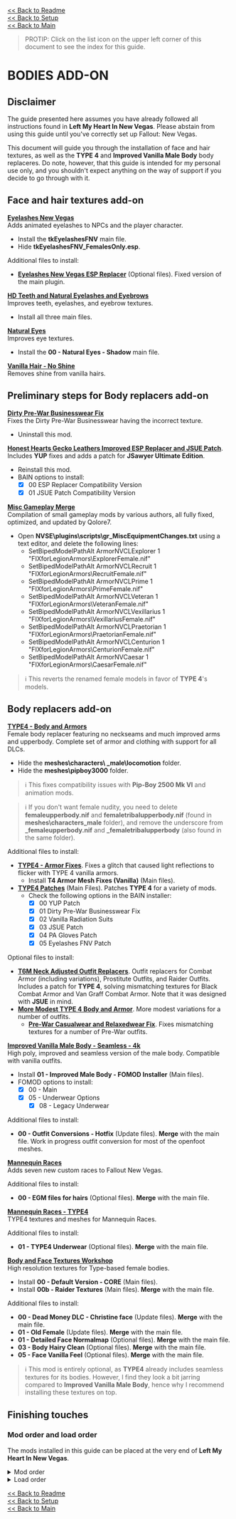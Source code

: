 [<< Back to Readme](https://github.com/Sigourn/newvegas-sharp/blob/main/README.md)  
[<< Back to Setup](https://github.com/Sigourn/newvegas-sharp/blob/main/setup.md)  
[<< Back to Main](https://github.com/Sigourn/iheartnewvegas/blob/main/main.md)

> PROTIP: Click on the list icon on the upper left corner of this document to see the index for this guide.

# BODIES ADD-ON

## Disclaimer

The guide presented here assumes you have already followed all instructions found in **Left My Heart In New Vegas**. Please abstain from using this guide until you've correctly set up Fallout: New Vegas.

This document will guide you through the installation of face and hair textures, as well as the **TYPE 4** and **Improved Vanilla Male Body** body replaceres. Do note, however, that this guide is intended for my personal use only, and you shouldn't expect anything on the way of support if you decide to go through with it.

## Face and hair textures add-on

[**Eyelashes New Vegas**](https://www.nexusmods.com/newvegas/mods/34790)  
Adds animated eyelashes to NPCs and the player character.
- Install the **tkEyelashesFNV** main file.
- Hide **tkEyelashesFNV_FemalesOnly.esp**.

Additional files to install:
- [**Eyelashes New Vegas ESP Replacer**](https://www.nexusmods.com/newvegas/mods/74893) (Optional files). Fixed version of the main plugin.

[**HD Teeth and Natural Eyelashes and Eyebrows**](https://www.nexusmods.com/newvegas/mods/53695)  
Improves teeth, eyelashes, and eyebrow textures.
- Install all three main files.

[**Natural Eyes**](https://www.nexusmods.com/newvegas/mods/62811)  
Improves eye textures.
- Install the **00 - Natural Eyes - Shadow** main file.

[**Vanilla Hair - No Shine**](https://www.nexusmods.com/newvegas/mods/50285)  
Removes shine from vanilla hairs.

## Preliminary steps for Body replacers add-on

[**Dirty Pre-War Businesswear Fix**](https://github.com/Sigourn/iheartnewvegasrepository/blob/main/Dirty%20Pre-War%20Businesswear%20Fix%201.0.7z)  
Fixes the Dirty Pre-War Businesswear having the incorrect texture.
- Uninstall this mod.

[**Honest Hearts Gecko Leathers Improved ESP Replacer and JSUE Patch**](https://github.com/Sigourn/iheartnewvegasrepository/blob/main/Honest%20Hearts%20Gecko%20Leathers%20Improved%20ESP%20Replacer%20and%20JSUE%20Patch.7z). Includes **YUP** fixes and adds a patch for **JSawyer Ultimate Edition**.
- Reinstall this mod.
- BAIN options to install:
  - [X] 00 ESP Replacer Compatibility Version
  - [X] 01 JSUE Patch Compatibility Version

[**Misc Gameplay Merge**](https://www.nexusmods.com/newvegas/mods/73921)  
Compilation of small gameplay mods by various authors, all fully fixed, optimized, and updated by Qolore7.
- Open **NVSE\plugins\scripts\gr_MiscEquipmentChanges.txt** using a text editor, and delete the following lines:
  - SetBipedModelPathAlt ArmorNVCLExplorer 1 "FIXforLegionArmors\ExplorerFemale.nif"
  - SetBipedModelPathAlt ArmorNVCLRecruit 1 "FIXforLegionArmors\RecruitFemale.nif"
  - SetBipedModelPathAlt ArmorNVCLPrime 1 "FIXforLegionArmors\PrimeFemale.nif"
  - SetBipedModelPathAlt ArmorNVCLVeteran 1 "FIXforLegionArmors\VeteranFemale.nif"
  - SetBipedModelPathAlt ArmorNVCLVexillarius 1 "FIXforLegionArmors\VexillariusFemale.nif"
  - SetBipedModelPathAlt ArmorNVCLPraetorian 1 "FIXforLegionArmors\PraetorianFemale.nif"
  - SetBipedModelPathAlt ArmorNVCLCenturion 1 "FIXforLegionArmors\CenturionFemale.nif"
  - SetBipedModelPathAlt ArmorNVCaesar 1 "FIXforLegionArmors\CaesarFemale.nif"

> ℹ️ This reverts the renamed female models in favor of **TYPE 4**'s models.

## Body replacers add-on

[**TYPE4 - Body and Armors**](https://www.nexusmods.com/newvegas/mods/66903)  
Female body replacer featuring no neckseams and much improved arms and upperbody. Complete set of armor and clothing with support for all DLCs.
- Hide the **meshes\characters\ _male\locomotion** folder.
- Hide the **meshes\pipboy3000** folder.

> ℹ️ This fixes compatibility issues with **Pip-Boy 2500 Mk VI** and animation mods.

> ℹ️ If you don't want female nudity, you need to delete **femaleupperbody.nif** and **femaletribalupperbody.nif** (found in **meshes\characters\_male** folder), and remove the underscore from **_femaleupperbody.nif** and **_femaletribalupperbody** (also found in the same folder).

Additional files to install:
- [**TYPE4 - Armor Fixes**](https://www.nexusmods.com/newvegas/mods/73885). Fixes a glitch that caused light reflections to flicker with TYPE 4 vanilla armors.
  - Install **T4 Armor Mesh Fixes (Vanilla)** (Main files).
- [**TYPE4 Patches**](https://www.nexusmods.com/newvegas/mods/74893) (Main Files). Patches **TYPE 4** for a variety of mods.
  - Check the following options in the BAIN installer:
    - [X] 00 YUP Patch
    - [X] 01 Dirty Pre-War Businesswear Fix
    - [X] 02 Vanilla Radiation Suits
    - [X] 03 JSUE Patch
    - [X] 04 PA Gloves Patch
    - [X] 05 Eyelashes FNV Patch

Optional files to install:
- [**T6M Neck Adjusted Outfit Replacers**](https://github.com/Sigourn/iheartnewvegasrepository/blob/main/T6M%20Neck%20Adjusted%20Outfit%20Replacers%20(Dec%2029th).7z). Outfit replacers for Combat Armor (including variations), Prostitute Outfits, and Raider Outfits. Includes a patch for **TYPE 4**, solving mismatching textures for Black Combat Armor and Van Graff Combat Armor. Note that it was designed with **JSUE** in mind.
- [**More Modest TYPE 4 Body and Armor**](https://www.nexusmods.com/newvegas/mods/69642). More modest variations for a number of outfits.
  - [**Pre-War Casualwear and Relaxedwear Fix**](https://github.com/Sigourn/iheartnewvegasrepository/blob/main/More%20Modest%20TYPE%204%20Pre-War%20Casualwear%20and%20Relaxedwear%20Fix%20(Dec%2029th).7z). Fixes mismatching textures for a number of Pre-War outfits.

[**Improved Vanilla Male Body - Seamless - 4k**](https://www.nexusmods.com/newvegas/mods/70160)  
High poly, improved and seamless version of the male body. Compatible with vanilla outfits.
- Install **01 - Improved Male Body - FOMOD Installer** (Main files).
- FOMOD options to install:
  - [X] 00 - Main
  - [X] 05 - Underwear Options
    - [X] 08 - Legacy Underwear

Additional files to install:
- **00 - Outfit Conversions - Hotfix** (Update files). **Merge** with the main file. Work in progress outfit conversion for most of the openfoot meshes.

[**Mannequin Races**](https://www.nexusmods.com/newvegas/mods/62785)  
Adds seven new custom races to Fallout New Vegas.

Additional files to install:
- **00 - EGM files for hairs** (Optional files). **Merge** with the main file.

[**Mannequin Races - TYPE4**](https://www.nexusmods.com/newvegas/mods/68994)  
TYPE4 textures and meshes for Mannequin Races.

Additional files to install:
- **01 - TYPE4 Underwear** (Optional files). **Merge** with the main file.

[**Body and Face Textures Workshop**](https://www.nexusmods.com/newvegas/mods/55174)  
High resolution textures for Type-based female bodies.
- Install **00 - Default Version - CORE** (Main files).
- Install **00b - Raider Textures** (Main files). **Merge** with the main file.

Additional files to install:
- **00 - Dead Money DLC - Christine face** (Update files). **Merge** with the main file.
- **01 - Old Female** (Update files). **Merge** with the main file.
- **01 - Detailed Face Normalmap** (Optional files). **Merge** with the main file.
- **03 - Body Hairy Clean** (Optional files). **Merge** with the main file.
- **05 - Face Vanilla Feel** (Optional files). **Merge** with the main file.

> ℹ️ This mod is entirely optional, as **TYPE4** already includes seamless textures for its bodies. However, I find they look a bit jarring compared to **Improved Vanilla Male Body**, hence why I recommend installing these textures on top.

## Finishing touches

### Mod order and load order

The mods installed in this guide can be placed at the very end of **Left My Heart In New Vegas**.

<details>
<summary>Mod order</summary>

```
Eyelashes New Vegas
Eyelashes New Vegas ESP Replacer
HD Teeth and Natural Eyelashes and Eyebrows
Vanilla Hair - No Shine
Natural Eyes
TYPE4 - Body and Armors
TYPE4 - Armor Fixes
TYPE4 Patches
T6M Neck Adjusted Outfit Replacers
More Modest TYPE 4 Body and Armor
More Modest TYPE 4 Pre-War Casualwear and Relaxedwear Fix
Improved Duster Coats - YUP Edition
Improved Vanilla Male Body - Seamless - 4K
Mannequin Races
Mannequin Races - TYPE 4
Body and Face Textures Workshop

```
</details>

<details>
<summary>Load order</summary>

```
tkEyelashesFNV.esp
T4-plugin.esp
T4 YUP Patch.esp
T4 Dirty Pre-War Businesswear Fix.esp
T4 Vanilla Radiation Suits.esp
T4 JSUE Patch.esp
T4 PA Gloves Patch.esp
T4 Eyelashes FNV Patch.esp
TYPE 4 Black Combat Armor Fix JSUE.esp
More Modest TYPE 4 Pre-War Casualwear and Relaxedwear Fix.esp  
ImprovedGeckoLeatherArmor.esp
ImprovedGeckoLeatherArmor JSUE Patch.esp
Mannequin Rce.esp
```
</details>

[<< Back to Readme](https://github.com/Sigourn/newvegas-sharp/blob/main/README.md)  
[<< Back to Setup](https://github.com/Sigourn/newvegas-sharp/blob/main/setup.md)  
[<< Back to Main](https://github.com/Sigourn/iheartnewvegas/blob/main/main.md)
